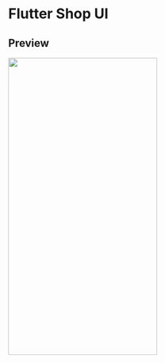 
# Flutter Shop UI

## Preview
<img src="gif/app.gif" width="300" height="600" />






  
  






